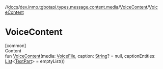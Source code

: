 //[docs](../../../index.md)/[dev.inmo.tgbotapi.types.message.content.media](../index.md)/[VoiceContent](index.md)/[VoiceContent](-voice-content.md)



# VoiceContent  
[common]  
Content  
fun [VoiceContent](-voice-content.md)(media: [VoiceFile](../../dev.inmo.tgbotapi.types.files/-voice-file/index.md), caption: [String](https://kotlinlang.org/api/latest/jvm/stdlib/kotlin/-string/index.html)? = null, captionEntities: [List](https://kotlinlang.org/api/latest/jvm/stdlib/kotlin.collections/-list/index.html)<[TextPart](../../dev.inmo.tgbotapi.CommonAbstracts/-text-part/index.md)> = emptyList())  



